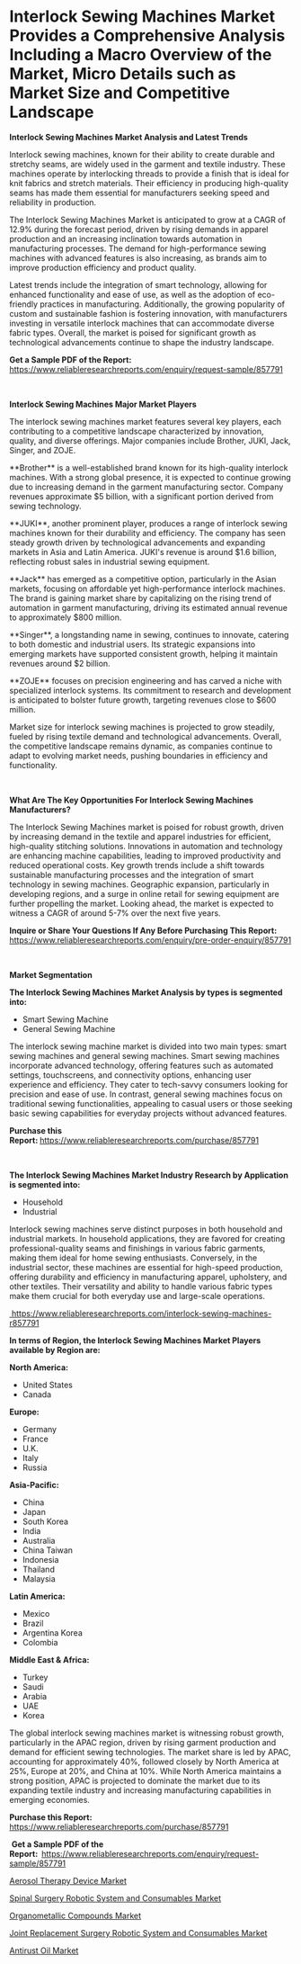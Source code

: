 <p><h1>Interlock Sewing Machines Market Provides a Comprehensive Analysis Including a Macro Overview of the Market, Micro Details such as Market Size and Competitive Landscape</h1></p><p><strong>Interlock Sewing Machines Market Analysis and Latest Trends</strong></p>
<p><p>Interlock sewing machines, known for their ability to create durable and stretchy seams, are widely used in the garment and textile industry. These machines operate by interlocking threads to provide a finish that is ideal for knit fabrics and stretch materials. Their efficiency in producing high-quality seams has made them essential for manufacturers seeking speed and reliability in production.</p><p>The Interlock Sewing Machines Market is anticipated to grow at a CAGR of 12.9% during the forecast period, driven by rising demands in apparel production and an increasing inclination towards automation in manufacturing processes. The demand for high-performance sewing machines with advanced features is also increasing, as brands aim to improve production efficiency and product quality. </p><p>Latest trends include the integration of smart technology, allowing for enhanced functionality and ease of use, as well as the adoption of eco-friendly practices in manufacturing. Additionally, the growing popularity of custom and sustainable fashion is fostering innovation, with manufacturers investing in versatile interlock machines that can accommodate diverse fabric types. Overall, the market is poised for significant growth as technological advancements continue to shape the industry landscape.</p></p>
<p><strong>Get a Sample PDF of the Report:&nbsp;</strong> <a href="https://www.reliableresearchreports.com/enquiry/request-sample/857791?utm_campaign=8&utm_medium=2&utm_source=Github&utm_content=ia&utm_term=09112024&utm_id=interlock-sewing-machines">https://www.reliableresearchreports.com/enquiry/request-sample/857791</a></p>
<p>&nbsp;</p>
<p><strong>Interlock Sewing Machines Major Market Players</strong></p>
<p><p>The interlock sewing machines market features several key players, each contributing to a competitive landscape characterized by innovation, quality, and diverse offerings. Major companies include Brother, JUKI, Jack, Singer, and ZOJE.</p><p>**Brother** is a well-established brand known for its high-quality interlock machines. With a strong global presence, it is expected to continue growing due to increasing demand in the garment manufacturing sector. Company revenues approximate $5 billion, with a significant portion derived from sewing technology.</p><p>**JUKI**, another prominent player, produces a range of interlock sewing machines known for their durability and efficiency. The company has seen steady growth driven by technological advancements and expanding markets in Asia and Latin America. JUKI's revenue is around $1.6 billion, reflecting robust sales in industrial sewing equipment.</p><p>**Jack** has emerged as a competitive option, particularly in the Asian markets, focusing on affordable yet high-performance interlock machines. The brand is gaining market share by capitalizing on the rising trend of automation in garment manufacturing, driving its estimated annual revenue to approximately $800 million.</p><p>**Singer**, a longstanding name in sewing, continues to innovate, catering to both domestic and industrial users. Its strategic expansions into emerging markets have supported consistent growth, helping it maintain revenues around $2 billion.</p><p>**ZOJE** focuses on precision engineering and has carved a niche with specialized interlock systems. Its commitment to research and development is anticipated to bolster future growth, targeting revenues close to $600 million.</p><p>Market size for interlock sewing machines is projected to grow steadily, fueled by rising textile demand and technological advancements. Overall, the competitive landscape remains dynamic, as companies continue to adapt to evolving market needs, pushing boundaries in efficiency and functionality.</p></p>
<p>&nbsp;</p>
<p><strong>What Are The Key Opportunities For Interlock Sewing Machines Manufacturers?</strong></p>
<p><p>The Interlock Sewing Machines market is poised for robust growth, driven by increasing demand in the textile and apparel industries for efficient, high-quality stitching solutions. Innovations in automation and technology are enhancing machine capabilities, leading to improved productivity and reduced operational costs. Key growth trends include a shift towards sustainable manufacturing processes and the integration of smart technology in sewing machines. Geographic expansion, particularly in developing regions, and a surge in online retail for sewing equipment are further propelling the market. Looking ahead, the market is expected to witness a CAGR of around 5-7% over the next five years.</p></p>
<p><strong>Inquire or Share Your Questions If Any Before Purchasing This Report:</strong> <a href="https://www.reliableresearchreports.com/enquiry/pre-order-enquiry/857791?utm_campaign=8&utm_medium=2&utm_source=Github&utm_content=ia&utm_term=09112024&utm_id=interlock-sewing-machines">https://www.reliableresearchreports.com/enquiry/pre-order-enquiry/857791</a></p>
<p>&nbsp;</p>
<p><strong>Market Segmentation</strong></p>
<p><strong>The Interlock Sewing Machines Market Analysis by types is segmented into:</strong></p>
<p><ul><li>Smart Sewing Machine</li><li>General Sewing Machine</li></ul></p>
<p><p>The interlock sewing machine market is divided into two main types: smart sewing machines and general sewing machines. Smart sewing machines incorporate advanced technology, offering features such as automated settings, touchscreens, and connectivity options, enhancing user experience and efficiency. They cater to tech-savvy consumers looking for precision and ease of use. In contrast, general sewing machines focus on traditional sewing functionalities, appealing to casual users or those seeking basic sewing capabilities for everyday projects without advanced features.</p></p>
<p><strong>Purchase this Report:&nbsp;</strong><a href="https://www.reliableresearchreports.com/purchase/857791?utm_campaign=8&utm_medium=2&utm_source=Github&utm_content=ia&utm_term=09112024&utm_id=interlock-sewing-machines">https://www.reliableresearchreports.com/purchase/857791</a></p>
<p>&nbsp;</p>
<p><strong>The Interlock Sewing Machines Market Industry Research by Application is segmented into:</strong></p>
<p><ul><li>Household</li><li>Industrial</li></ul></p>
<p><p>Interlock sewing machines serve distinct purposes in both household and industrial markets. In household applications, they are favored for creating professional-quality seams and finishings in various fabric garments, making them ideal for home sewing enthusiasts. Conversely, in the industrial sector, these machines are essential for high-speed production, offering durability and efficiency in manufacturing apparel, upholstery, and other textiles. Their versatility and ability to handle various fabric types make them crucial for both everyday use and large-scale operations.</p></p>
<p><a href="https://www.reliableresearchreports.com/interlock-sewing-machines-r857791?utm_campaign=8&utm_medium=2&utm_source=Github&utm_content=ia&utm_term=09112024&utm_id=interlock-sewing-machines">&nbsp;https://www.reliableresearchreports.com/interlock-sewing-machines-r857791</a></p>
<p><strong>In terms of Region, the Interlock Sewing Machines Market Players available by Region are:</strong></p>
<p>
    <p> <strong> North America: </strong>
        <ul>
            <li>United States</li>
            <li>Canada</li>
        </ul>
        </p> 
    <p> <strong> Europe: </strong>
        <ul>
            <li>Germany</li>
            <li>France</li>
            <li>U.K.</li>
            <li>Italy</li>
            <li>Russia</li>
        </ul>
        </p> 
    <p> <strong> Asia-Pacific: </strong>
        <ul>
            <li>China</li>
            <li>Japan</li>
            <li>South Korea</li>
            <li>India</li>
            <li>Australia</li>
            <li>China Taiwan</li>
            <li>Indonesia</li>
            <li>Thailand</li>
            <li>Malaysia</li>
        </ul>
        </p> 
    <p> <strong> Latin America: </strong>
        <ul>
            <li>Mexico</li>
            <li>Brazil</li>
            <li>Argentina Korea</li>
            <li>Colombia</li>
        </ul>
        </p> 
    <p> <strong> Middle East & Africa: </strong>
        <ul>
            <li>Turkey</li>
            <li>Saudi</li>
            <li>Arabia</li>
            <li>UAE</li>
            <li>Korea</li>
        </ul>
    </p>
    </p>
<p><p>The global interlock sewing machines market is witnessing robust growth, particularly in the APAC region, driven by rising garment production and demand for efficient sewing technologies. The market share is led by APAC, accounting for approximately 40%, followed closely by North America at 25%, Europe at 20%, and China at 10%. While North America maintains a strong position, APAC is projected to dominate the market due to its expanding textile industry and increasing manufacturing capabilities in emerging economies.</p></p>
<p><strong>Purchase this Report: </strong><a href="https://www.reliableresearchreports.com/purchase/857791?utm_campaign=8&utm_medium=2&utm_source=Github&utm_content=ia&utm_term=09112024&utm_id=interlock-sewing-machines">https://www.reliableresearchreports.com/purchase/857791</a></p>
<p>&nbsp;<strong>Get a Sample PDF of the Report:&nbsp;&nbsp;</strong><a href="https://www.reliableresearchreports.com/enquiry/request-sample/857791?utm_campaign=8&utm_medium=2&utm_source=Github&utm_content=ia&utm_term=09112024&utm_id=interlock-sewing-machines">https://www.reliableresearchreports.com/enquiry/request-sample/857791</a></p>
<p><strong></strong></p>
<p><p><a href="https://issuu.com/reportprime-2/docs/aerosol-therapy-device-market-size-_b341cecd015f50?utm_campaign=8&utm_medium=2&utm_source=Github&utm_content=ia&utm_term=09112024&utm_id=interlock-sewing-machines">Aerosol Therapy Device Market</a></p><p><a href="https://issuu.com/reportprime-2/docs/spinal-surgery-robotic-system-and-c_a2fc9ba8c2f39f?utm_campaign=8&utm_medium=2&utm_source=Github&utm_content=ia&utm_term=09112024&utm_id=interlock-sewing-machines">Spinal Surgery Robotic System and Consumables Market</a></p><p><a href="https://github.com/loftinirkaakcsu/Market-Research-Report-List-1/blob/main/organometallic-compounds-market.md?utm_campaign=8&utm_medium=2&utm_source=Github&utm_content=ia&utm_term=09112024&utm_id=interlock-sewing-machines">Organometallic Compounds Market</a></p><p><a href="https://issuu.com/reportprime-2/docs/joint-replacement-surgery-robotic-s_8414a98e546d98?utm_campaign=8&utm_medium=2&utm_source=Github&utm_content=ia&utm_term=09112024&utm_id=interlock-sewing-machines">Joint Replacement Surgery Robotic System and Consumables Market</a></p><p><a href="https://github.com/cliffxbwergin/Market-Research-Report-List-1/blob/main/antirust-oil-market.md?utm_campaign=8&utm_medium=2&utm_source=Github&utm_content=ia&utm_term=09112024&utm_id=interlock-sewing-machines">Antirust Oil Market</a></p></p>